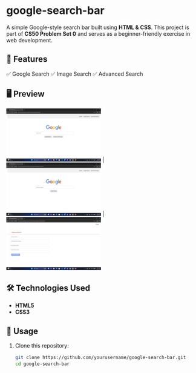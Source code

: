 # google-search-bar
A simple Google-style search bar built using **HTML & CSS**. This project is part of **CS50 Problem Set 0** and serves as a beginner-friendly exercise in web development.  

## 🚀 Features  
✅ Google Search 
✅ Image Search
✅ Advanced Search

## 🖥️ Preview  
<img src="images/google_img.png" alt="photo1" width="250"> | <img src="images/google_img1.png" alt="photo1" width="250"> | <img src="images/google_img2.png" alt="photo1" width="250">

## 🛠️ Technologies Used  
- **HTML5**  
- **CSS3**  

## 📌 Usage  
1. Clone this repository:  
   ```sh
   git clone https://github.com/yourusername/google-search-bar.git
   cd google-search-bar
